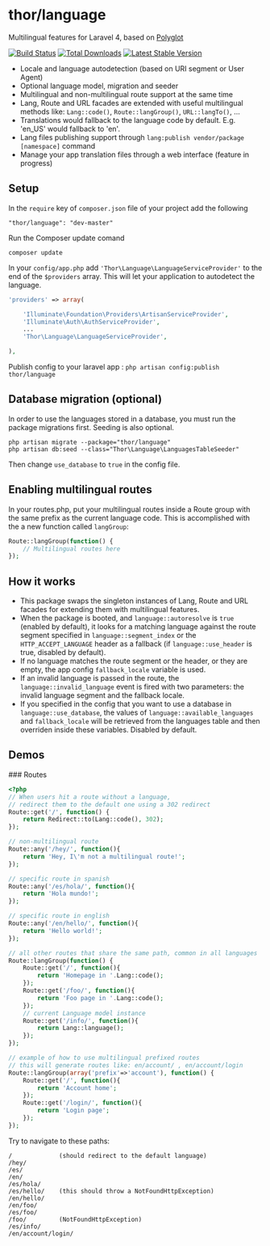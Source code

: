 thor/language
=====

Multilingual features for Laravel 4, based on [Polyglot](https://github.com/Anahkiasen/polyglot/)

[![Build Status](https://img.shields.io/travis/thorcms/language.svg)](https://travis-ci.org/thorcms/language)
[![Total Downloads](http://img.shields.io/packagist/dt/thor/language.svg)](https://packagist.org/packages/thor/language)
[![Latest Stable Version](https://img.shields.io/github/tag/thorcms/language.svg)](https://github.com/thorcms/language/releases)

* Locale and language autodetection (based on URI segment or User Agent)
* Optional language model, migration and seeder
* Multilingual and non-multilingual route support at the same time
* Lang, Route and URL facades are extended with useful multilingual methods like:
`Lang::code()`, `Route::langGroup()`, `URL::langTo()`, ...
* Translations would fallback to the language code by default. E.g. 'en_US' would fallback to 'en'.
* Lang files publishing support through `lang:publish vendor/package [namespace]` command
* Manage your app translation files through a web interface (feature in progress)

## Setup

In the `require` key of `composer.json` file of your project add the following

    "thor/language": "dev-master"

Run the Composer update comand

    composer update

In your `config/app.php` add `'Thor\Language\LanguageServiceProvider'` to the end of the `$providers` array.
This will let your application to autodetect the language.

```php
'providers' => array(

    'Illuminate\Foundation\Providers\ArtisanServiceProvider',
    'Illuminate\Auth\AuthServiceProvider',
    ...
    'Thor\Language\LanguageServiceProvider',

),
```

Publish config to your laravel app : `php artisan config:publish thor/language`

## Database migration (optional)

In order to use the languages stored in a database, you must run the package migrations first. Seeding is also optional.

    php artisan migrate --package="thor/language"
    php artisan db:seed --class="Thor\Language\LanguagesTableSeeder"

Then change `use_database` to `true` in the config file.

## Enabling multilingual routes

In your routes.php, put your multilingual routes inside a Route group
with the same prefix as the current language code. This is accomplished with
the a new function called `langGroup`:

```php
Route::langGroup(function() {
    // Multilingual routes here
});
```

## How it works
* This package swaps the singleton instances of Lang, Route and URL facades for extending them with multilingual features.
* When the package is booted, and `language::autoresolve` is `true` (enabled by default), it looks for a matching language against the 
route segment specified in `language::segment_index` or the `HTTP_ACCEPT_LANGUAGE` header as a
fallback (if `language::use_header` is true, disabled by default).
* If no language matches the route segment or the header, or they are empty, the app config `fallback_locale` variable is used.
* If an invalid language is passed in the route, the `language::invalid_language` event is fired with
two parameters: the invalid language segment and the fallback locale.
* If you specified in the config that you want to use a database in `language::use_database`, the values of 
`language::available_languages` and `fallback_locale` will be retrieved from the languages table and then overriden inside these variables. Disabled by default.


## Demos

### Routes

```php
<?php
// When users hit a route without a language,
// redirect them to the default one using a 302 redirect
Route::get('/', function() {
    return Redirect::to(Lang::code(), 302);
});

// non-multilingual route
Route::any('/hey/', function(){
    return 'Hey, I\'m not a multilingual route!';
});

// specific route in spanish
Route::any('/es/hola/', function(){
    return 'Hola mundo!';
});

// specific route in english
Route::any('/en/hello/', function(){
    return 'Hello world!';
});

// all other routes that share the same path, common in all languages
Route::langGroup(function() {
    Route::get('/', function(){
        return 'Homepage in '.Lang::code();
    });
    Route::get('/foo/', function(){
        return 'Foo page in '.Lang::code();
    });
    // current Language model instance
    Route::get('/info/', function(){
        return Lang::language();
    });
});

// example of how to use multilingual prefixed routes
// this will generate routes like: en/account/ , en/account/login
Route::langGroup(array('prefix'=>'account'), function() {
    Route::get('/', function(){
        return 'Account home';
    });
    Route::get('/login/', function(){
        return 'Login page';
    });
});
```

Try to navigate to these paths:

    /             (should redirect to the default language)
    /hey/
    /es/
    /en/
    /es/hola/
    /es/hello/    (this should throw a NotFoundHttpException)
    /en/hello/
    /en/foo/
    /es/foo/
    /foo/         (NotFoundHttpException)
    /es/info/
    /en/account/login/

